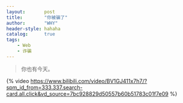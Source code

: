 ```yaml
---
layout:       post
title:        "你被骗了"
author:       "WHY"
header-style: hahaha
catalog:      true
tags:
    - Web
    - 诈骗
---
```


> 你也有今天。

{% video https://www.bilibili.com/video/BV1GJ411x7h7/?spm_id_from=333.337.search-card.all.click&vd_source=7bc928829d50557b60b51783c01f7e09 %}